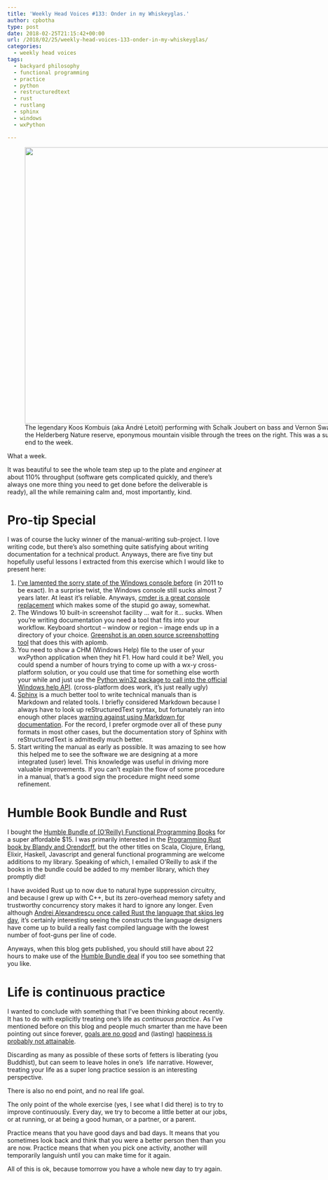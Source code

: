 ```yaml
---
title: 'Weekly Head Voices #133: Onder in my Whiskeyglas.'
author: cpbotha
type: post
date: 2018-02-25T21:15:42+00:00
url: /2018/02/25/weekly-head-voices-133-onder-in-my-whiskeyglas/
categories:
  - weekly head voices
tags:
  - backyard philosophy
  - functional programming
  - practice
  - python
  - restructuredtext
  - rust
  - rustlang
  - sphinx
  - windows
  - wxPython

---
```

<figure id="attachment_3074" aria-describedby="caption-attachment-3074" style="width: 840px" class="wp-caption alignnone"><a href="https://cpbotha.net/wp-content/uploads/2018/02/IMG_3288.jpg" data-rel="lightbox-image-0" data-rl_title="" data-rl_caption="" title=""><img data-attachment-id="3074" data-permalink="https://cpbotha.net/2018/02/25/weekly-head-voices-133-onder-in-my-whiskeyglas/img_3288/" data-orig-file="https://cpbotha.net/wp-content/uploads/2018/02/IMG_3288.jpg" data-orig-size="4032,3024" data-comments-opened="1" data-image-meta="{&quot;aperture&quot;:&quot;2.2&quot;,&quot;credit&quot;:&quot;&quot;,&quot;camera&quot;:&quot;iPhone 6s&quot;,&quot;caption&quot;:&quot;&quot;,&quot;created_timestamp&quot;:&quot;1519581753&quot;,&quot;copyright&quot;:&quot;&quot;,&quot;focal_length&quot;:&quot;4.15&quot;,&quot;iso&quot;:&quot;25&quot;,&quot;shutter_speed&quot;:&quot;0.0027932960893855&quot;,&quot;title&quot;:&quot;&quot;,&quot;orientation&quot;:&quot;1&quot;}" data-image-title="IMG_3288" data-image-description="" data-medium-file="https://cpbotha.net/wp-content/uploads/2018/02/IMG_3288-300x225.jpg" data-large-file="https://cpbotha.net/wp-content/uploads/2018/02/IMG_3288-1024x768.jpg" class="size-large wp-image-3074" src="https://cpbotha.net/wp-content/uploads/2018/02/IMG_3288-1024x768.jpg" alt="" width="840" height="630" srcset="https://cpbotha.net/wp-content/uploads/2018/02/IMG_3288-1024x768.jpg 1024w, https://cpbotha.net/wp-content/uploads/2018/02/IMG_3288-300x225.jpg 300w, https://cpbotha.net/wp-content/uploads/2018/02/IMG_3288-768x576.jpg 768w, https://cpbotha.net/wp-content/uploads/2018/02/IMG_3288-1200x900.jpg 1200w" sizes="(max-width: 709px) 85vw, (max-width: 909px) 67vw, (max-width: 1362px) 62vw, 840px" /></a><figcaption id="caption-attachment-3074" class="wp-caption-text">The legendary Koos Kombuis (aka André Letoit) performing with Schalk Joubert on bass and Vernon Swart on percussion in the Helderberg Nature reserve, eponymous mountain visible through the trees on the right. This was a surprisingly amazing end to the week.</figcaption></figure> 

What a week.

It was beautiful to see the whole team step up to the plate and _engineer_ at about 110% throughput (software gets complicated quickly, and there&#8217;s always one more thing you need to get done before the deliverable is ready), all the while remaining calm and, most importantly, kind.

# Pro-tip Special

I was of course the lucky winner of the manual-writing sub-project. I love writing code, but there&#8217;s also something quite satisfying about writing documentation for a technical product. Anyways, there are five tiny but hopefully useful lessons I extracted from this exercise which I would like to present here:

  1. [I&#8217;ve lamented the sorry state of the Windows console before][1] (in 2011 to be exact). In a surprise twist, the Windows console still sucks almost 7 years later. At least it&#8217;s reliable. Anyways, [cmder is a great console replacement][2] which makes some of the stupid go away, somewhat.
  2. The Windows 10 built-in screenshot facility &#8230; wait for it&#8230; sucks. When you&#8217;re writing documentation you need a tool that fits into your workflow. Keyboard shortcut &#8211; window or region &#8211; image ends up in a directory of your choice. [Greenshot is an open source screenshotting tool][3] that does this with aplomb.
  3. You need to show a CHM (Windows Help) file to the user of your wxPython application when they hit F1. How hard could it be? Well, you could spend a number of hours trying to come up with a wx-y cross-platform solution, or you could use that time for something else worth your while and just use the [Python win32 package to call into the official Windows help API][4]. (cross-platform does work, it&#8217;s just really ugly)
  4. [Sphinx][5] is a much better tool to write technical manuals than is Markdown and related tools. I briefly considered Markdown because I always have to look up reStructuredText syntax, but fortunately ran into enough other places [warning against using Markdown for documentation][6]. For the record, I prefer orgmode over all of these puny formats in most other cases, but the documentation story of Sphinx with reStructuredText is admittedly much better.
  5. Start writing the manual as early as possible. It was amazing to see how this helped me to see the software we are designing at a more integrated (user) level. This knowledge was useful in driving more valuable improvements. If you can&#8217;t explain the flow of some procedure in a manual, that&#8217;s a good sign the procedure might need some refinement.

# Humble Book Bundle and Rust

I bought the [Humble Bundle of (O&#8217;Reilly) Functional Programming Books][7] for a super affordable $15. I was primarily interested in the [Programming Rust book by Blandy and Orendorff][8], but the other titles on Scala, Clojure, Erlang, Elixir, Haskell, Javascript and general functional programming are welcome additions to my library. Speaking of which, I emailed O&#8217;Reilly to ask if the books in the bundle could be added to my member library, which they promptly did!

I have avoided Rust up to now due to natural hype suppression circuitry, and because I grew up with C++, but its zero-overhead memory safety and trustworthy concurrency story makes it hard to ignore any longer. Even although [Andrei Alexandrescu once called Rust the language that skips leg day][9], it&#8217;s certainly interesting seeing the constructs the language designers have come up to build a really fast compiled language with the lowest number of foot-guns per line of code.

Anyways, when this blog gets published, you should still have about 22 hours to make use of the [Humble Bundle deal][7] if you too see something that you like.

# Life is continuous practice

I wanted to conclude with something that I&#8217;ve been thinking about recently. It has to do with explicitly treating one&#8217;s life as _continuous practice_. As I&#8217;ve mentioned before on this blog and people much smarter than me have been pointing out since forever, [goals are no good][10] and (lasting) [happiness is probably not attainable][11].

Discarding as many as possible of these sorts of fetters is liberating (you Buddhist), but can seem to leave holes in one&#8217;s  life narrative. However, treating your life as a super long practice session is an interesting perspective.

There is also no end point, and no real life goal.

The only point of the whole exercise (yes, I see what I did there) is to try to improve continuously. Every day, we try to become a little better at our jobs, or at running, or at being a good human, or a partner, or a parent.

Practice means that you have good days and bad days. It means that you sometimes look back and think that you were a better person then than you are now. Practice means that when you pick one activity, another will temporarily languish until you can make time for it again.

All of this is ok, because tomorrow you have a whole new day to try again.

 [1]: https://vxlabs.com/2011/08/28/a-windows-console-that-does-not-suck/
 [2]: http://cmder.net/
 [3]: http://getgreenshot.org/
 [4]: http://docs.activestate.com/activepython/3.3/pywin32/win32help__HtmlHelp_meth.html
 [5]: http://www.sphinx-doc.org/en/master/
 [6]: http://ericholscher.com/blog/2016/mar/15/dont-use-markdown-for-technical-docs/
 [7]: https://www.humblebundle.com/books/functional-programming-books
 [8]: http://shop.oreilly.com/product/0636920040385.do
 [9]: https://www.quora.com/Which-language-has-the-brightest-future-in-replacement-of-C-between-D-Go-and-Rust-And-Why/answer/Andrei-Alexandrescu
 [10]: /2012/01/28/slow-philosophy-weekly-head-voices-64/
 [11]: /Weekly-Head-Voices-125/#Happy-Not-Happy

